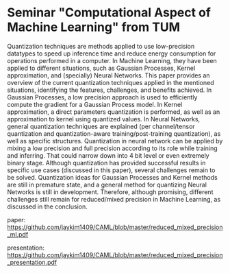 # Seminar "Computational Aspect of Machine Learning" from TUM

Quantization techniques are methods applied to use low-precision datatypes to speed up inference time and reduce energy
consumption for operations performed in a computer. In Machine Learning, they have been applied to different situations,
such as Gaussian Processes, Kernel approximation, and (specially) Neural Networks. This paper provides an overview of the
current quantization techniques applied in the mentioned situations, identifying the features, challenges, and benefits achieved.
In Gaussian Processes, a low precision approach is used to efficiently compute the gradient for a Gaussian Process model.
In Kernel approximation, a direct parameters quantization is performed, as well as an approximation to kernel using quantized
values. In Neural Networks, general quantization techniques are explained (per channel/tensor quantization and quantization-aware
training/post-training quantization), as well as specific structures. Quantization in neural network can be applied by mixing a low
precision and full precision according to its role while training and inferring. That could narrow down into 4 bit level or even
extremely binary stage. Although quantization has provided successful results in specific use cases (discussed in this paper),
several challenges remain to be solved. Quantization ideas for Gaussian Processes and Kernel methods are still in premature state,
and a general method for quantizing Neural Networks is still in development. Therefore, although promising, different challenges
still remain for reduced/mixed precision in Machine Learning, as discussed in the conclusion.


paper: <https://github.com/jaykim1409/CAML/blob/master/reduced_mixed_precision_ml.pdf>

presentation: <https://github.com/jaykim1409/CAML/blob/master/reduced_mixed_precision_presentation.pdf>
